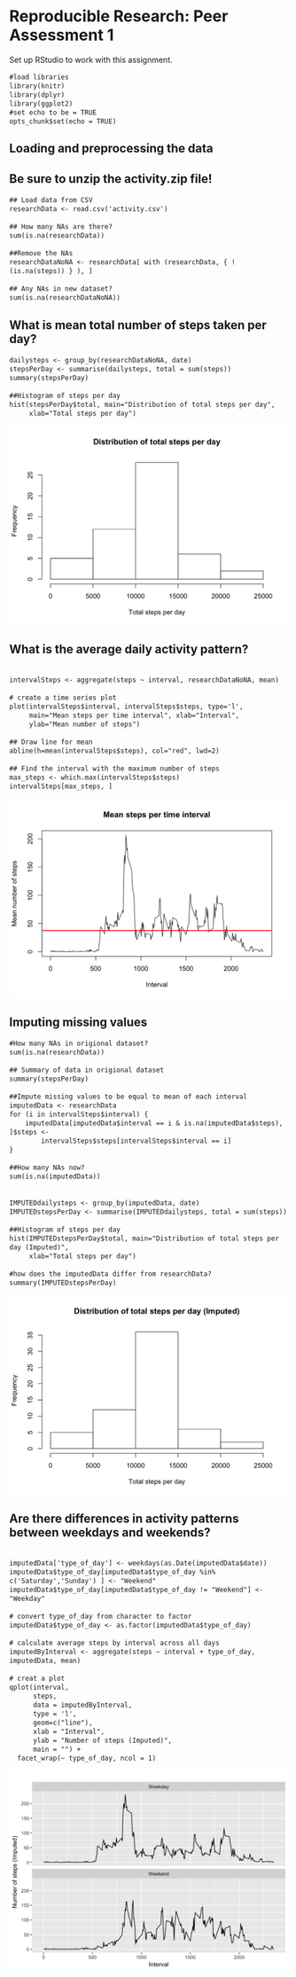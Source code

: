 Reproducible Research: Peer Assessment 1
=====================================================

Set up RStudio to work with this assignment.
```{r}
#load libraries
library(knitr)
library(dplyr)
library(ggplot2)
#set echo to be = TRUE
opts_chunk$set(echo = TRUE)

```

## Loading and preprocessing the data
## Be sure to unzip the activity.zip file!

```{r}
## Load data from CSV
researchData <- read.csv('activity.csv')

## How many NAs are there?
sum(is.na(researchData))

##Remove the NAs
researchDataNoNA <- researchData[ with (researchData, { !(is.na(steps)) } ), ]

## Any NAs in new dataset?
sum(is.na(researchDataNoNA))
```


## What is mean total number of steps taken per day?
```{r}
dailysteps <- group_by(researchDataNoNA, date)
stepsPerDay <- summarise(dailysteps, total = sum(steps))
summary(stepsPerDay)

##Histogram of steps per day
hist(stepsPerDay$total, main="Distribution of total steps per day", 
     xlab="Total steps per day")

```
![Figure1](./images/fig1.png)

## What is the average daily activity pattern?
```{r}

intervalSteps <- aggregate(steps ~ interval, researchDataNoNA, mean)

# create a time series plot 
plot(intervalSteps$interval, intervalSteps$steps, type='l', 
     main="Mean steps per time interval", xlab="Interval", 
     ylab="Mean number of steps")

## Draw line for mean
abline(h=mean(intervalSteps$steps), col="red", lwd=2)

## Find the interval with the maximum number of steps
max_steps <- which.max(intervalSteps$steps)
intervalSteps[max_steps, ]

```
![Figure2](./images/fig2.png)

## Imputing missing values
```{r}
#How many NAs in origional dataset?
sum(is.na(researchData))

## Summary of data in origional dataset
summary(stepsPerDay)

##Impute missing values to be equal to mean of each interval
imputedData <- researchData
for (i in intervalSteps$interval) {
    imputedData[imputedData$interval == i & is.na(imputedData$steps), ]$steps <- 
        intervalSteps$steps[intervalSteps$interval == i]
}

##How many NAs now?
sum(is.na(imputedData))


IMPUTEDdailysteps <- group_by(imputedData, date)
IMPUTEDstepsPerDay <- summarise(IMPUTEDdailysteps, total = sum(steps))

##Histogram of steps per day
hist(IMPUTEDstepsPerDay$total, main="Distribution of total steps per day (Imputed)", 
     xlab="Total steps per day")

#how does the imputedData differ from researchData?
summary(IMPUTEDstepsPerDay)
```
![Figure3](./images/fig3.png)

## Are there differences in activity patterns between weekdays and weekends?
```{r}

imputedData['type_of_day'] <- weekdays(as.Date(imputedData$date))
imputedData$type_of_day[imputedData$type_of_day %in% c('Saturday','Sunday') ] <- "Weekend"
imputedData$type_of_day[imputedData$type_of_day != "Weekend"] <- "Weekday"

# convert type_of_day from character to factor
imputedData$type_of_day <- as.factor(imputedData$type_of_day)

# calculate average steps by interval across all days
imputedByInterval <- aggregate(steps ~ interval + type_of_day, imputedData, mean)

# creat a plot
qplot(interval, 
      steps, 
      data = imputedByInterval, 
      type = 'l', 
      geom=c("line"),
      xlab = "Interval", 
      ylab = "Number of steps (Imputed)", 
      main = "") +
  facet_wrap(~ type_of_day, ncol = 1)
```

![Figure4](./images/fig4.png)